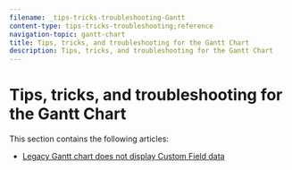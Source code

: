 ```yaml
---
filename: _tips-tricks-troubleshooting-Gantt
content-type: tips-tricks-troubleshooting;reference
navigation-topic: gantt-chart
title: Tips, tricks, and troubleshooting for the Gantt Chart
description: Tips, tricks, and troubleshooting for the Gantt Chart
---
```


# Tips, tricks, and troubleshooting for the Gantt Chart

<!--
<div data-mc-conditions="QuicksilverOrClassic.Draft mode">
<p>(NOTE: conditioned only for CLASSIC. If you add links to QS articles, remove the conditioning</p>
<p>Also, add this article to the TOC and tak classic out of you add more TTTs for QS)</p>
</div>
-->

This section contains the following articles:

* [Legacy Gantt chart does not display Custom Field data](../../../manage-work/gantt-chart/tips-tricks-and-troubleshooting/legacy-gantt-does-not-display-custom-info.md)

